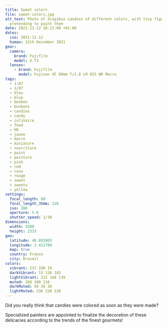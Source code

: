 ```yaml
---
title: Sweet colors
file: sweet-colors.jpg
alt_text: Photo of dragibus candies of different colors, with tiny figurines
  pretending to paint them
date: 2021-12-12 18:12:00 +01:00
dates:
  iso: 2021-12-12
  human: 12th December 2021
gear:
  camera:
    brand: Fujifilm
    model: X-T3
  lenses:
    - brand: Fujifilm
      model: Fujinon XF 80mm f/2.8 LM OIS WR Macro
tags:
  - 1:87
  - 1/87
  - bleu
  - blue
  - bonbon
  - bonbons
  - candies
  - candy
  - culinaire
  - food
  - HO
  - jaune
  - macro
  - miniature
  - nourriture
  - paint
  - peinture
  - pink
  - red
  - rose
  - rouge
  - sweet
  - sweets
  - yellow
settings:
  focal_length: 80
  focal_length_35mm: 120
  iso: 200
  aperture: 5.6
  shutter_speed: 1/30
dimensions:
  width: 3500
  height: 2333
geo:
  latitude: 48.692803
  longitude: 2.422789
  map: true
  country: France
  city: Draveil
colors:
  vibrant: 237 190 19
  darkVibrant: 13 126 183
  lightVibrant: 222 160 139
  muted: 168 108 116
  darkMuted: 50 39 36
  lightMuted: 236 220 228
---
```


Did you really think that candies were colored as soon as they were made?

Specialized painters are appointed to finalize the decoration of these delicacies according to the trends of the finest gourmets!
